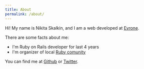 ```yaml
---
title: About
permalink: /about/
---
```


Hi! My name is Nikita Skalkin, and I am a web developed at
[Evrone](https://evrone.com/).

There are some facts about me:
* I'm Ruby on Rails developer for last 4 years
* I'm organizer of local [Ruby comunity](http://orel-rb.ru/)

You can find me at [Github](https://github.com/nsklkn) or
[Twitter](https://twitter.com/nsklkn).

